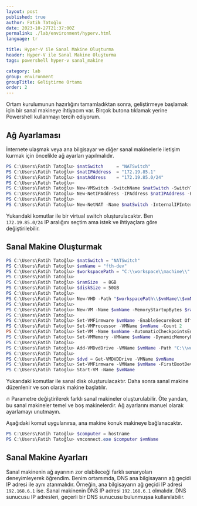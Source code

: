 ```yaml
---
layout: post
published: true
author: Fatih Tatoğlu
date: 2023-10-27T21:37:00Z
permalink: ./lab/environment/hyperv.html
language: tr

title: Hyper-V ile Sanal Makine Oluşturma
header: Hyper-V ile Sanal Makine Oluşturma
tags: powershell hyper-v sanal_makine

category: lab
group: environment
groupTitle: Geliştirme Ortamı
order: 2
---
```


Ortam kurulumunun hazırlığını tamamladıktan sonra, geliştirmeye başlamak için bir sanal makineye ihtiyacım var. Birçok butona tıklamak yerine Powershell kullanmayı tercih ediyorum.

## Ağ Ayarlaması

İnternete ulaşmak veya ana bilgisayar ve diğer sanal makinelerle iletişim kurmak için öncelikle ağ ayarları yapılmalıdır.

```powershell
PS C:\Users\Fatih Tatoğlu> $natSwitch     = "NATSwitch"
PS C:\Users\Fatih Tatoğlu> $natIPAddress  = "172.19.85.1"
PS C:\Users\Fatih Tatoğlu> $natAddress    = "172.19.85.0/24"
PS C:\Users\Fatih Tatoğlu> 
PS C:\Users\Fatih Tatoğlu> New-VMSwitch -SwitchName $natSwitch -SwitchType Internal
PS C:\Users\Fatih Tatoğlu> New-NetIPAddress -IPAddress $natIPAddress -PrefixLength 24 -InterfaceAlias "vEthernet ($natSwitch)"
PS C:\Users\Fatih Tatoğlu> 
PS C:\Users\Fatih Tatoğlu> New-NetNAT -Name $natSwitch -InternalIPInterfaceAddressPrefix $natAddress
```

Yukarıdaki komutlar ile bir virtual switch oluşturulacaktır. Ben `172.19.85.0/24` IP aralığını seçtim ama istek ve ihtiyaçlara göre değiştirilebilir.

## Sanal Makine Oluşturmak

```powershell
PS C:\Users\Fatih Tatoğlu> $natSwitch = "NATSwitch"
PS C:\Users\Fatih Tatoğlu> $vmName = "fth-dev"
PS C:\Users\Fatih Tatoğlu> $workspacePath = "C:\\workspace\\machine\\"
PS C:\Users\Fatih Tatoğlu> 
PS C:\Users\Fatih Tatoğlu> $ramSize  = 8GB 
PS C:\Users\Fatih Tatoğlu> $diskSize = 50GB
PS C:\Users\Fatih Tatoğlu> 
PS C:\Users\Fatih Tatoğlu> New-VHD -Path "$workspacePath\\$vmName\\$vmName.vhdx" -SizeBytes $diskSize -Fixed -BlockSizeBytes 1MB
PS C:\Users\Fatih Tatoğlu> 
PS C:\Users\Fatih Tatoğlu> New-VM -Name $vmName -MemoryStartupBytes $ramSize -BootDevice VHD -VHDPath "$workspacePath\\$vmName\\$vmName.vhdx" -Path "$workspacePath" -Generation 2 -Switch $natSwitch
PS C:\Users\Fatih Tatoğlu> 
PS C:\Users\Fatih Tatoğlu> Set-VMFirmware $vmName -EnableSecureBoot Off
PS C:\Users\Fatih Tatoğlu> Set-VMProcessor -VMName $vmName -Count 2
PS C:\Users\Fatih Tatoğlu> Set-VM -Name $vmName -AutomaticCheckpointsEnabled $false -CheckpointType Disabled
PS C:\Users\Fatih Tatoğlu> Set-VMMemory -VMName $vmName -DynamicMemoryEnabled $true -MinimumBytes ($ramSize / 16) -StartupBytes ($ramSize / 8) -MaximumBytes $ramSize
PS C:\Users\Fatih Tatoğlu> 
PS C:\Users\Fatih Tatoğlu> Add-VMDvdDrive -VMName $vmName -Path "C:\\workspace\\iso\\linuxmint-21.2-xfce-64bit.iso"
PS C:\Users\Fatih Tatoğlu> 
PS C:\Users\Fatih Tatoğlu> $dvd = Get-VMDVDDrive -VMName $vmName
PS C:\Users\Fatih Tatoğlu> Set-VMFirmware -VMName $vmName -FirstBootDevice $dvd
PS C:\Users\Fatih Tatoğlu> Start-VM -Name $vmName
```

Yukarıdaki komutlar ile sanal disk oluşturulacaktır. Daha sonra sanal makine düzenlenir ve son olarak makine başlatılır.

🔥 Parametre değiştirilerek farklı sanal makineler oluşturulabilir. Öte yandan, bu sanal makineler temel ve boş makinelerdir. Ağ ayarlarını manuel olarak ayarlamayı unutmayın.

Aşağıdaki komut uygulanırsa, ana makine konuk makineye bağlanacaktır.

```powershell
PS C:\Users\Fatih Tatoğlu> $computer = hostname
PS C:\Users\Fatih Tatoğlu> vmconnect.exe $computer $vmName
```

## Sanal Makine Ayarları

Sanal makinenin ağ ayarının zor olabileceği farklı senaryoları deneyimleyerek öğrendim. Benim ortamımda, DNS ana bilgisayarın ağ geçidi IP adresi ile aynı atanmalıdır. Örneğin, ana bilgisayarın ağ geçidi IP adresi `192.168.6.1` ise. Sanal makinenin DNS IP adresi `192.168.6.1` olmalıdır. DNS sunucusu IP adresleri, geçerli bir DNS sunucusu bulunmuşsa kullanılabilir.
